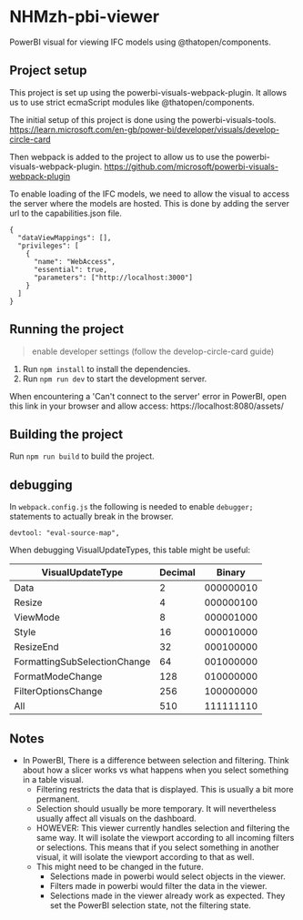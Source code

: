# NHMzh-pbi-viewer

PowerBI visual for viewing IFC models using @thatopen/components.

## Project setup

This project is set up using the powerbi-visuals-webpack-plugin. It allows us to use strict ecmaScript modules like @thatopen/components.

The initial setup of this project is done using the powerbi-visuals-tools.
https://learn.microsoft.com/en-gb/power-bi/developer/visuals/develop-circle-card

Then webpack is added to the project to allow us to use the powerbi-visuals-webpack-plugin.
https://github.com/microsoft/powerbi-visuals-webpack-plugin

To enable loading of the IFC models, we need to allow the visual to access the server where the models are hosted. This is done by adding the server url to the capabilities.json file.

```
{
  "dataViewMappings": [],
  "privileges": [
    {
      "name": "WebAccess",
      "essential": true,
      "parameters": ["http://localhost:3000"]
    }
  ]
}
```

## Running the project

> enable developer settings (follow the develop-circle-card guide)

1. Run `npm install` to install the dependencies.
2. Run `npm run dev` to start the development server.

When encountering a 'Can't connect to the server' error in PowerBI, open this link in your browser and allow access:
https://localhost:8080/assets/

## Building the project

Run `npm run build` to build the project.

## debugging

In `webpack.config.js` the following is needed to enable `debugger;` statements to actually break in the browser.

```
devtool: "eval-source-map",
```

When debugging VisualUpdateTypes, this table might be useful:

| VisualUpdateType             | Decimal | Binary    |
| ---------------------------- | ------- | --------- |
| Data                         | 2       | 000000010 |
| Resize                       | 4       | 000000100 |
| ViewMode                     | 8       | 000001000 |
| Style                        | 16      | 000010000 |
| ResizeEnd                    | 32      | 000100000 |
| FormattingSubSelectionChange | 64      | 001000000 |
| FormatModeChange             | 128     | 010000000 |
| FilterOptionsChange          | 256     | 100000000 |
| All                          | 510     | 111111110 |

## Notes

- In PowerBI, There is a difference between selection and filtering. Think about how a slicer works vs what happens when you select something in a table visual.
  - Filtering restricts the data that is displayed. This is usually a bit more permanent.
  - Selection should usually be more temporary. It will nevertheless usually affect all visuals on the dashboard.
  - HOWEVER: This viewer currently handles selection and filtering the same way.
    It will isolate the viewport according to all incoming filters or selections. This means that if you select something in another visual, it will isolate the viewport according to that as well.
  - This might need to be changed in the future.
    - Selections made in powerbi would select objects in the viewer.
    - Filters made in powerbi would filter the data in the viewer.
    - Selections made in the viewer already work as expected. They set the PowerBI selection state, not the filtering state.
